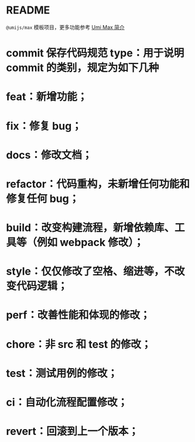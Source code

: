 # README

`@umijs/max` 模板项目，更多功能参考 [Umi Max 简介](https://next.umijs.org/zh-CN/docs/max/introduce)

# commit 保存代码规范 type：用于说明 commit 的类别，规定为如下几种

# feat：新增功能；

# fix：修复 bug；

# docs：修改文档；

# refactor：代码重构，未新增任何功能和修复任何 bug；

# build：改变构建流程，新增依赖库、工具等（例如 webpack 修改）；

# style：仅仅修改了空格、缩进等，不改变代码逻辑；

# perf：改善性能和体现的修改；

# chore：非 src 和 test 的修改；

# test：测试用例的修改；

# ci：自动化流程配置修改；

# revert：回滚到上一个版本；
